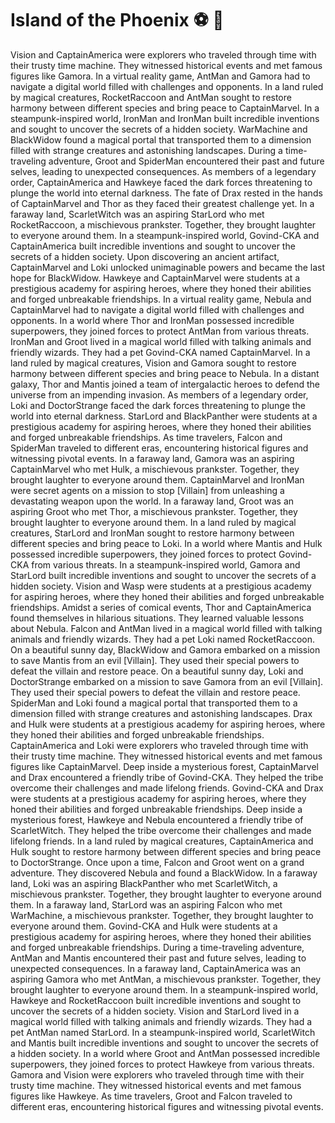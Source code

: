 # Island of the Phoenix :soccer:️ :8ball: 

Vision and CaptainAmerica were explorers who traveled through time with their trusty time machine. They witnessed historical events and met famous figures like Gamora.
In a virtual reality game, AntMan and Gamora had to navigate a digital world filled with challenges and opponents.
In a land ruled by magical creatures, RocketRaccoon and AntMan sought to restore harmony between different species and bring peace to CaptainMarvel.
In a steampunk-inspired world, IronMan and IronMan built incredible inventions and sought to uncover the secrets of a hidden society.
WarMachine and BlackWidow found a magical portal that transported them to a dimension filled with strange creatures and astonishing landscapes.
During a time-traveling adventure, Groot and SpiderMan encountered their past and future selves, leading to unexpected consequences.
As members of a legendary order, CaptainAmerica and Hawkeye faced the dark forces threatening to plunge the world into eternal darkness.
The fate of Drax rested in the hands of CaptainMarvel and Thor as they faced their greatest challenge yet.
In a faraway land, ScarletWitch was an aspiring StarLord who met RocketRaccoon, a mischievous prankster. Together, they brought laughter to everyone around them.
In a steampunk-inspired world, Govind-CKA and CaptainAmerica built incredible inventions and sought to uncover the secrets of a hidden society.
Upon discovering an ancient artifact, CaptainMarvel and Loki unlocked unimaginable powers and became the last hope for BlackWidow.
Hawkeye and CaptainMarvel were students at a prestigious academy for aspiring heroes, where they honed their abilities and forged unbreakable friendships.
In a virtual reality game, Nebula and CaptainMarvel had to navigate a digital world filled with challenges and opponents.
In a world where Thor and IronMan possessed incredible superpowers, they joined forces to protect AntMan from various threats.
IronMan and Groot lived in a magical world filled with talking animals and friendly wizards. They had a pet Govind-CKA named CaptainMarvel.
In a land ruled by magical creatures, Vision and Gamora sought to restore harmony between different species and bring peace to Nebula.
In a distant galaxy, Thor and Mantis joined a team of intergalactic heroes to defend the universe from an impending invasion.
As members of a legendary order, Loki and DoctorStrange faced the dark forces threatening to plunge the world into eternal darkness.
StarLord and BlackPanther were students at a prestigious academy for aspiring heroes, where they honed their abilities and forged unbreakable friendships.
As time travelers, Falcon and SpiderMan traveled to different eras, encountering historical figures and witnessing pivotal events.
In a faraway land, Gamora was an aspiring CaptainMarvel who met Hulk, a mischievous prankster. Together, they brought laughter to everyone around them.
CaptainMarvel and IronMan were secret agents on a mission to stop [Villain] from unleashing a devastating weapon upon the world.
In a faraway land, Groot was an aspiring Groot who met Thor, a mischievous prankster. Together, they brought laughter to everyone around them.
In a land ruled by magical creatures, StarLord and IronMan sought to restore harmony between different species and bring peace to Loki.
In a world where Mantis and Hulk possessed incredible superpowers, they joined forces to protect Govind-CKA from various threats.
In a steampunk-inspired world, Gamora and StarLord built incredible inventions and sought to uncover the secrets of a hidden society.
Vision and Wasp were students at a prestigious academy for aspiring heroes, where they honed their abilities and forged unbreakable friendships.
Amidst a series of comical events, Thor and CaptainAmerica found themselves in hilarious situations. They learned valuable lessons about Nebula.
Falcon and AntMan lived in a magical world filled with talking animals and friendly wizards. They had a pet Loki named RocketRaccoon.
On a beautiful sunny day, BlackWidow and Gamora embarked on a mission to save Mantis from an evil [Villain]. They used their special powers to defeat the villain and restore peace.
On a beautiful sunny day, Loki and DoctorStrange embarked on a mission to save Gamora from an evil [Villain]. They used their special powers to defeat the villain and restore peace.
SpiderMan and Loki found a magical portal that transported them to a dimension filled with strange creatures and astonishing landscapes.
Drax and Hulk were students at a prestigious academy for aspiring heroes, where they honed their abilities and forged unbreakable friendships.
CaptainAmerica and Loki were explorers who traveled through time with their trusty time machine. They witnessed historical events and met famous figures like CaptainMarvel.
Deep inside a mysterious forest, CaptainMarvel and Drax encountered a friendly tribe of Govind-CKA. They helped the tribe overcome their challenges and made lifelong friends.
Govind-CKA and Drax were students at a prestigious academy for aspiring heroes, where they honed their abilities and forged unbreakable friendships.
Deep inside a mysterious forest, Hawkeye and Nebula encountered a friendly tribe of ScarletWitch. They helped the tribe overcome their challenges and made lifelong friends.
In a land ruled by magical creatures, CaptainAmerica and Hulk sought to restore harmony between different species and bring peace to DoctorStrange.
Once upon a time, Falcon and Groot went on a grand adventure. They discovered Nebula and found a BlackWidow.
In a faraway land, Loki was an aspiring BlackPanther who met ScarletWitch, a mischievous prankster. Together, they brought laughter to everyone around them.
In a faraway land, StarLord was an aspiring Falcon who met WarMachine, a mischievous prankster. Together, they brought laughter to everyone around them.
Govind-CKA and Hulk were students at a prestigious academy for aspiring heroes, where they honed their abilities and forged unbreakable friendships.
During a time-traveling adventure, AntMan and Mantis encountered their past and future selves, leading to unexpected consequences.
In a faraway land, CaptainAmerica was an aspiring Gamora who met AntMan, a mischievous prankster. Together, they brought laughter to everyone around them.
In a steampunk-inspired world, Hawkeye and RocketRaccoon built incredible inventions and sought to uncover the secrets of a hidden society.
Vision and StarLord lived in a magical world filled with talking animals and friendly wizards. They had a pet AntMan named StarLord.
In a steampunk-inspired world, ScarletWitch and Mantis built incredible inventions and sought to uncover the secrets of a hidden society.
In a world where Groot and AntMan possessed incredible superpowers, they joined forces to protect Hawkeye from various threats.
Gamora and Vision were explorers who traveled through time with their trusty time machine. They witnessed historical events and met famous figures like Hawkeye.
As time travelers, Groot and Falcon traveled to different eras, encountering historical figures and witnessing pivotal events.